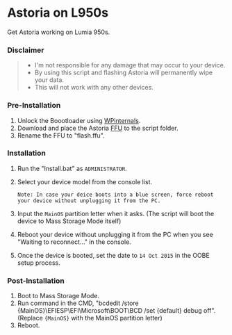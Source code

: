 # Astoria on L950s
Get Astoria working on Lumia 950s.


### Disclaimer
>* I'm not responsible for any damage that may occur to your device.
>* By using this script and flashing Astoria will permanently wipe your data.
>* This will not work with any other devices.


### Pre-Installation
1. Unlock the Boootloader using [WPinternals](https://github.com/ReneLergner/WPinternals/tree/master/WPinternals).
2. Download and place the Astoria [FFU](https://mega.nz/folder/p0gFQT7R#_3aRCm8smFMUumArqnjNdQ) to the script folder.
3. Rename the FFU to "flash.ffu".


### Installation
1. Run the "Install.bat" as `ADMINISTRATOR`.
2. Select your device model from the console list.

	`Note: In case your deice boots into a blue screen, force reboot your device without unplugging it from the PC.`

3. Input the `MainOS` partition letter when it asks. (The script will boot the device to Mass Storage Mode itself)
4. Reboot your device without unplugging it from the PC when you see "Waiting to reconnect..." in the console.
5. Once the device is booted, set the date to `14 Oct 2015` in the OOBE setup process.


### Post-Installation
1. Boot to Mass Storage Mode.
2. Run command in the CMD, "bcdedit /store {MainOS}\EFIESP\EFI\Microsoft\BOOT\BCD /set {default} debug off". (Replace `{MainOS}` with the MainOS partition letter)
3. Reboot.
